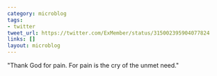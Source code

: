 ```yaml
---
category: microblog
tags:
- twitter
tweet_url: https://twitter.com/ExMember/status/315002395904077824
links: []
layout: microblog
---
```

"Thank God for pain. For pain is the cry of the unmet need."
